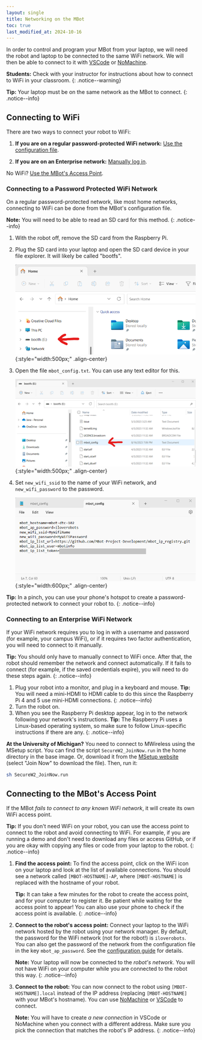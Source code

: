 ```yaml
---
layout: single
title: Networking on the MBot
toc: true
last_modified_at: 2024-10-16
---
```


In order to control and program your MBot from your laptop, we will need the robot and laptop to be connected to the same WiFi network. We will then be able to connect to it with [VSCode](/docs/tutorials/vscode) or [NoMachine](/docs/tutorials/no-machine).

**Students:** Check with your instructor for instructions about how to connect to WiFi in your classroom.
{: .notice--warning}

**Tip:** Your laptop must be on the same network as the MBot to connect.
{: .notice--info}

## Connecting to WiFi

There are two ways to connect your robot to WiFi:

1. **If you are on a regular password-protected WiFi network:** [Use the configuration file](#connecting-to-a-password-protected-wifi-network).

2. **If you are on an Enterprise network:** [Manually log in](#connecting-to-an-enterprise-wifi-network).

No WiFi? [Use the MBot's Access Point](#connecting-to-the-mbots-access-point).

### Connecting to a Password Protected WiFi Network

On a regular password-protected network, like most home networks, connecting to WiFi can be done from the MBot's configuration file.

**Note:** You will need to be able to read an SD card for this method.
{: .notice--info}

1. With the robot off, remove the SD card from the Raspberry Pi.
2. Plug the SD card into your laptop and open the SD card device in your file explorer. It will likely be called "bootfs".

    ![Open SD Card](/assets/images/setup/sd_device.png){:style="width:500px;" .align-center}

3. Open the file `mbot_config.txt`. You can use any text editor for this.

    ![Open mbot_config.txt](/assets/images/setup/mbot_config.png){:style="width:500px;" .align-center}

4. Set `new_wifi_ssid` to the name of your WiFi network, and `new_wifi_password` to the password.

    ![Edit mbot_config.txt](/assets/images/setup/mbot_config_contents.png){:style="width:600px;" .align-center}

**Tip:** In a pinch, you can use your phone's hotspot to create a password-protected network to connect your robot to.
{: .notice--info}

### Connecting to an Enterprise WiFi Network

If your WiFi network requires you to log in with a username and password (for example, your campus WiFi), or if it requires two factor authentication, you will need to connect to it manually.

**Tip:** You should only have to manually connect to WiFi once. After that, the robot should remember the network and connect automatically. If it fails to connect (for example, if the saved credentials expire), you will need to do these steps again.
{: .notice--info}

1. Plug your robot into a monitor, and plug in a keyboard and mouse.
    **Tip:** You will need a mini-HDMI to HDMI cable to do this since the Raspberry Pi 4 and 5 use mini-HDMI connections.
    {: .notice--info}
2. Turn the robot on.
3. When you see the Raspberry Pi desktop appear, log in to the network following your network's instructions.
    **Tip:** The Raspberry Pi uses a Linux-based operating system, so make sure to follow Linux-specific instructions if there are any.
    {: .notice--info}

**At the University of Michigan?** You need to connect to MWireless using the MSetup script. You can find the script `SecureW2_JoinNow.run` in the home directory in the base image. Or, download it from the [MSetup website](https://cloud.securew2.com/public/92472/UMich-WiFi/?device=Linux) (select "Join Now" to download the file). Then, run it:
```bash
sh SecureW2_JoinNow.run
```

## Connecting to the MBot's Access Point

If the MBot *fails to connect to any known WiFi network*, it will create its own WiFi access point.

**Tip:** If you don't need WiFi on your robot, you can use the access point to connect to the robot and avoid connecting to WiFi. For example, if you are running a demo and don't need to download any files or access GitHub, or if you are okay with copying any files or code from your laptop to the robot.
{: .notice--info}

1. **Find the access point:** To find the access point, click on the WiFi icon on your laptop and look at the list of available connections. You should see a network called `[MBOT-HOSTNAME]-AP`, where `[MBOT-HOSTNAME]` is replaced with the hostname of your robot.

    **Tip:** It can take a few minutes for the robot to create the access point, and for your computer to register it. Be patient while waiting for the access point to appear! You can also use your phone to check if the access point is available.
    {: .notice--info}

2. **Connect to the robot's access point:** Connect your laptop to the WiFi network hosted by the robot using your network manager. By default, the password for the WiFi network (not for the robot!) is `iloverobots`. You can also get the password of the network from the configuration file in the key `mbot_ap_password`. See the [configuration guide](https://mbot.robotics.umich.edu/docs/setup/02-configuration/) for details.

    **Note:** Your laptop will now be connected to the *robot's network*. You will not have WiFi on your computer while you are connected to the robot this way.
    {: .notice--info}

3. **Connect to the robot:** You can now connect to the robot using `[MBOT-HOSTNAME].local` instead of the IP address (replacing `[MBOT-HOSTNAME]` with your MBot's hostname). You can use [NoMachine](/docs/tutorials/no-machine) or [VSCode](/docs/tutorials/vscode) to connect.

    **Note:** You will have to create *a new connection* in VSCode or NoMachine when you connect with a different address. Make sure you pick the connection that matches the robot's IP address.
    {: .notice--info}

